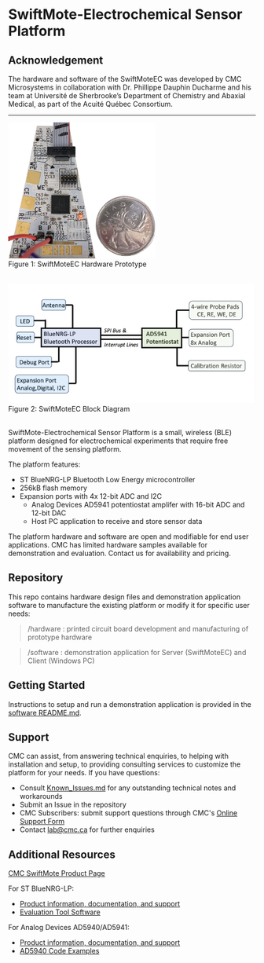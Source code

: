 # SwiftMote-Electrochemical Sensor Platform

## Acknowledgement

The hardware and software of the SwiftMoteEC was developed by CMC Microsystems in collaboration with Dr. Phillippe Dauphin Ducharme and his team at Université de Sherbrooke’s Department of Chemistry and Abaxial Medical, as part of the Acuité Québec Consortium.

---




<img src="hardware/graphics/SwiftMoteEC_FrontSide_QTR.png" width="300" /> <br>
Figure 1: SwiftMoteEC Hardware Prototype
<br><br>

<img src="hardware/graphics/SwiftMote_EC_BlockDiagram.png" width="500" />  <br>
Figure 2: SwiftMoteEC Block Diagram
<br><br>


SwiftMote-Electrochemical Sensor Platform is a small, wireless (BLE) platform designed for electrochemical experiments that require free movement of the sensing platform.

The platform features:
  - ST BlueNRG-LP Bluetooth Low Energy microcontroller
- 256kB flash memory
- Expansion ports with 4x 12-bit ADC and I2C
  - Analog Devices AD5941 potentiostat amplifer with 16-bit ADC and 12-bit DAC
  - Host PC application to receive and store sensor data

The platform hardware and software are open and modifiable for end user applications. CMC has limited hardware samples available for demonstration and evaluation. Contact us for availability and pricing.

## Repository

This repo contains hardware design files and demonstration application software to manufacture the existing platform or modify it for specific user needs:
> /hardware : printed circuit board development and manufacturing of prototype hardware

> /software : demonstration application for Server (SwiftMoteEC) and Client (Windows PC)

## Getting Started

Instructions to setup and run a demonstration application is provided in the [software README.md](/software/README.md).

## Support

CMC can assist, from answering technical enquiries, to helping with installation and setup, to providing consulting services to customize the platform for your needs. If you have questions:

* Consult [Known_Issues.md](Known_issues.md) for any outstanding technical notes and workarounds
* Submit an Issue in the repository
* CMC Subscribers: submit support questions through CMC's [Online Support Form](https://www.cmc.ca/support/)
* Contact [lab@cmc.ca](mailto:lab@cmc.ca) for further enquiries


## Additional Resources

[CMC SwiftMote Product Page](https://www.cmc.ca/swiftmote-iot-customizable-sensor-platform/)

For ST BlueNRG-LP:
* [Product information, documentation, and support](https://www.st.com/en/wireless-connectivity/bluenrg-lp.html)
* [Evaluation Tool Software](https://www.st.com/en/embedded-software/stsw-bnrglp-dk.html)

For Analog Devices AD5940/AD5941:
* [Product information, documentation, and support](https://www.analog.com/en/products/ad5940.html)
* [AD5940 Code Examples](https://github.com/analogdevicesinc/ad5940-examples)
